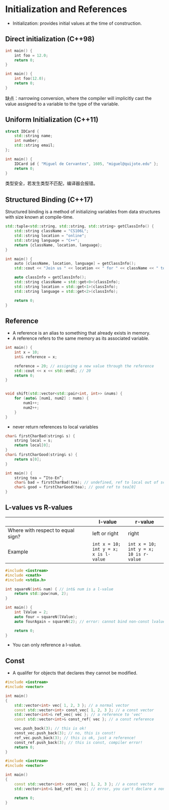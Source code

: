 # Initialization and References
* Initialization: provides initial values at the time of construction.
## Direct initialization (C++98)
```cpp
int main() {
    ​int foo = 12.0;‍
    return 0;
}

int main() {
    int foo(12.0);
    return 0;
}
```
缺点：narrowing conversion, where the compiler will implicitly cast the value assigned to a variable to the type of the variable.
## Uniform Initialization (C++11)
```cpp
struct IDCard {
    std::string name;
    int number;
    std::string email;
};

int main() {
    IDCard id ​{ "Miguel de Cervantes", 1605, "miguel@quijote.edu" }‍;
    return 0;
}
```
类型安全，若发生类型不匹配，编译器会报错。
## Structured Binding (C++17)
Structured binding is a method of initializing variables from data structures with size known at compile-time.
```cpp
std::tuple<std::string, std::string, std::string> getClassInfo() {
    std::string className = "CS106L";
    std::string location = "online";
    std::string language = "C++";
    return {className, location, language};
}

int main() {
    ​auto [className, location, language] = getClassInfo();‍
    std::cout << "Join us " << location << " for " << className << " to learn " << language << "!" << std::endl;

    auto classInfo = getClassInfo();
    std::string className = std::get<0>(classInfo);
    std::string location = std::get<1>(classInfo);
    std::string language = std::get<2>(classInfo);

    return 0;
}
```
## Reference
* A reference is an alias to something that already exists in memory.
* A reference refers to the same memory as its associated variable.
```cpp
int main() {
    int x = 10;
    int& reference = x;

    reference = 20; // assigning a new value through the reference
    std::cout << x << std::endl; // 20
    return 0;
}
```
```cpp

void shift(std::vector<std::pair<int, int>> &nums) {
    for (auto& [num1, num2] : nums) {
        num1++;
        num2++;
    }
}
```
* never return references to local variables
```cpp
char& firstCharBad(string& s) {
    string local = s;
    return local[0];
}
char& firstCharGood(string& s) {
    return s[0];
}

int main() {
    string tea = “Ito-En”;
    char& bad = firstCharBad(tea); // undefined, ref to local out of scope
    char& good = firstCharGood(tea); // good ref to tea[0]
}
```
## L-values vs R-values
|   | l-value | r-value |
|----------|----------|----------|
| Where with respect to equal sign? | left or right | right |
| Example | `int x = 10;` <br> `int y = x;` <br> `x is l-value` | `int x = 10;` <br> `int y = x;` <br> `10 is r-value` |
```cpp
#include <iostream>
#include <cmath>
#include <stdio.h>

int squareN(int& num) { // int& num is a l-value
    return std::pow(num, 2);
}

int main() {
    int lValue = 2;
    auto four = squareN(lValue);
    auto fourAgain = squareN(2); // error: cannot bind non-const lvalue reference of type ‘int&’ to an rvalue of type ‘int’

    return 0;
}

```
* You can only reference a l-value.
## Const
* A qualifer for objects that declares they cannot be modified.
```cpp
#include <iostream>
#include <vector>

int main()
{
    std::vector<int> vec{ 1, 2, 3 }; // a normal vector
    const std::vector<int> const_vec{ 1, 2, 3 }; // a const vector
    std::vector<int>& ref_vec{ vec }; // a reference to 'vec'
    const std::vector<int>& const_ref{ vec }; // a const reference

    vec.push_back(3); // this is ok!
    const_vec.push_back(3); // no, this is const!
    ref_vec.push_back(3); // this is ok, just a reference!
    const_ref.push_back(3); // this is const, compiler error!
    return 0;
}
```
```cpp
#include <iostream>
#include <vector>

int main()
{
    const std::vector<int> const_vec{ 1, 2, 3 }; // a const vector
    std::vector<int>& bad_ref{ vec }; // error, you can't declare a non-const reference to a const variable

    return 0;
}
```